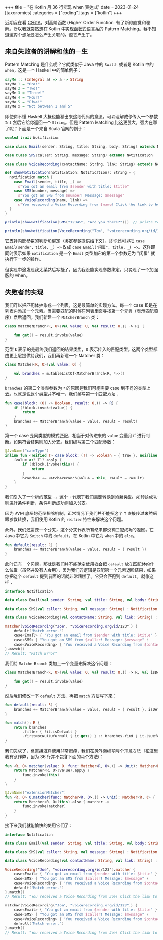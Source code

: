 +++
title = "在 Kotlin 用 36 行实现 when 表达式"
date = 2023-01-24
[taxonomies]
categories = ["coding"]
tags = ["kotlin"]
+++

近期我在看 [CS61A](https://github.com/CziSKY/CS61A)，对高阶函数 (Higher Order Function) 有了新的直觉和理解。所以我就突然想在 Kotlin 中实现函数式语言系的 Pattern Matching。我不知道这两个想法是怎么产生关联的，但它产生了。

## 来自失败者的讲解和他的一生

Pattern Matching 是什么呢？它就类似于 Java 中的 `Switch` 或者是 Kotlin 中的 `when`，这是一个 Haskell 中的简单例子：

```haskell
sayMe :: (Integral a) => a -> String  
sayMe 1 = "One!"  
sayMe 2 = "Two!"  
sayMe 3 = "Three!"  
sayMe 4 = "Four!"  
sayMe 5 = "Five!"  
sayMe x = "Not between 1 and 5"
```

即使你不懂 Haskell 大概也能猜出来这段代码的意思。可以理解成你传入一个参数 `Int` 然后它给你返回一个 `String`。但是 Pattern Matching 比这更强大，强大在哪了呢？下面是一个来自 Scala 官网的例子：

```scala
sealed trait Notification

case class Email(sender: String, title: String, body: String) extends Notification

case class SMS(caller: String, message: String) extends Notification

case class VoiceRecording(contactName: String, link: String) extends Notification

def showNotification(notification: Notification): String = {
  notification match {
    case Email(sender, title, _) =>
      s"You got an email from $sender with title: $title"
    case SMS(number, message) =>
      s"You got an SMS from $number! Message: $message"
    case VoiceRecording(name, link) =>
      s"You received a Voice Recording from $name! Click the link to hear it: $link"
  }
}

println(showNotification(SMS("12345", "Are you there?")))  // prints You got an SMS from 12345! Message: Are you there?

println(showNotification(VoiceRecording("Tom", "voicerecording.org/id/123")))  // prints You received a Voice Recording from Tom! Click the link to hear it: voicerecording.org/id/123
```

它支持内部参数的判断和绑定（绑定参数提供给下文），即你还可以把 `case Email(sender, title, _) =>` 改成 `case Email("闲蛋", title, _) =>`。这样即同时表示如果 `notification` 是一个 `Email` 类型加它的第一个参数还为 "闲蛋" 就执行下一步的操作。

但实现中途发现我太菜然后写挫了，因为我没能实现参数绑定。只实现了一个加强版的 when。

## 失败者的实现

我们可以把匹配体抽象成一个列表，这是最简单的实现方法。每一个 case 即是在列表内添加一个元素。当需要匹配的时候在列表里面寻找第一个元素（表示匹配顺序）然后返回。我们新建一个 `MatcherBranch` 类：

```kotlin
class MatcherBranch<R, O>(val value: O, val result: O.() -> R) {

    fun get() = result.invoke(value)
}
```

范型 `R` 表示的是最终我们返回的结果类型，`O` 表示传入的匹配类型。这两个类型都由更上层提供给我们，我们再新建一个 Matcher 类：

```kotlin
class Matcher<R, O>(val value: O) {

    val branches = mutableListOf<MatcherBranch<R, *>>()
}
```

`branches` 的第二个类型参数为 `*` 的原因是我们可能需要 case 到不同的类型上去。也就是说这个类型并不唯一。我们编写第一个匹配方法：

```kotlin
fun case(block: (O) -> Boolean, result: O.() -> R) {
    if (!block.invoke(value)) {
        return
    }
    branches += MatcherBranch(value = value, result = result)
}
```

第一个 case 是同类型的模式匹配，相当于对传进来的 `value` 变量用 if 进行判断。如果符合结果则加入分支。我们编写第二个匹配参数：

```kotlin
@JvmName("caseType")
inline fun <reified T> case(block: (T) -> Boolean = { true }, noinline result: T.() -> R) {
    (value as? T)?.apply {
        if (!block.invoke(this)) {
            return
        }
        branches += MatcherBranch(value = this, result = result)
    }
}
```

我们引入了一个新的范型 `T`，这个 `T` 代表了我们需要转换到的新类型。如转换成功则进行条件判断，条件判断成功则加入分支。

因为 JVM 底层的范型擦除机制，正常情况下我们并不能把这个 `T` 直接传过来然后跟参数转换，我们使用 Kotlin 的 `reified` 特性来解决这个问题。

此外，我们还需要一个分支，这个分支代表所有结果都没有匹配成功的返回。在 Java 中它为 `Switch` 中的 `default`，在 Kotlin 中它为 `when` 中的 `else`。

```kotlin
fun default(result: R) {
    branches += MatcherBranch(value = value, result = { result })
}
```

此时还有一个问题，那就是我们并不能确定使用者会把 `default` 放在匹配体的什么位置（虽然并没有人会用），因为我们的逻辑是匹配第一个元素返回结果，如果你把这个 `default` 提到前面的话就非常糟糕了。它只会匹配到 `default`。就像这样：

```kotlin
interface Notification

data class Email(val sender: String, val title: String, val body: String) : Notification

data class SMS(val caller: String, val message: String) : Notification

data class VoiceRecording(val contactName: String, val link: String) : Notification

matcher(VoiceRecording("Joe", "voicerecording.org/id/123")) {
    default("Match error.")
    case<Email> { "You got an email from $sender with title: $title" }
    case<SMS> { "You got an SMS from $caller! Message: $message" }
    case<VoiceRecording> { "You received a Voice Recording from $contactName! Click the link to hear it: $link" }
}.match()
// Result: "Match Error"
```

我们给 `MatcherBranch` 类加上一个变量来解决这个问题：

```kotlin
class MatcherBranch<R, O>(val value: O, val result: O.() -> R, val isDefault: Boolean = false) {

    fun get() = result.invoke(value)
}
```

然后我们修改一下 `default` 方法，再把 `match` 方法写下来：

```kotlin
fun default(result: R) {
    branches += MatcherBranch(value = value, result = { result }, isDefault = true)
}

fun match(): R {
    return branches
        .filter { !it.isDefault }
        .firstNotNullOfOrNull { it.get() } ?: branches.find { it.isDefault }?.get() ?: error("Match error.")
}
```

我们完成了，但直接这样使用非常蛋疼，我们在类外面编写两个顶层方法（在这里我有点作弊，因为 36 行并不包含下面的两个方法）：

```kotlin
fun <R, O> matcher(value: O, func: Matcher<R, O>.() -> Unit): Matcher<R, O> {
    return Matcher<R, O>(value).apply {
        func.invoke(this)
    }
}

@JvmName("extensionMatcher")
fun <R, O> O.matcher(func: Matcher<R, O>.() -> Unit): Matcher<R, O> {
    return Matcher<R, O>(this).also { matcher ->
        func.invoke(matcher)
    }
}
```

接下来我们就能愉快的使用它们了：

```kotlin
interface Notification

data class Email(val sender: String, val title: String, val body: String) : Notification

data class SMS(val caller: String, val message: String) : Notification

data class VoiceRecording(val contactName: String, val link: String) : Notification

VoiceRecording("Joe", "voicerecording.org/id/123").matcher {
    case<Email> { "You got an email from $sender with title: $title" }
    case<SMS> { "You got an SMS from $caller! Message: $message" }
    case<VoiceRecording> { "You received a Voice Recording from $contactName! Click the link to hear it: $link" }
    default("Match error.")
}.match()
// Result: "You received a Voice Recording from Joe! Click the link to hear it: voicerecording.org/id/123"

matcher(VoiceRecording("Joe", "voicerecording.org/id/123")) {
    case<Email> { "You got an email from $sender with title: $title" }
    case<SMS> { "You got an SMS from $caller! Message: $message" }
    case<VoiceRecording> { "You received a Voice Recording from $contactName! Click the link to hear it: $link" }
    default("Match error.")
}.match()
// Result: "You received a Voice Recording from Joe! Click the link to hear it: voicerecording.org/id/123"
```